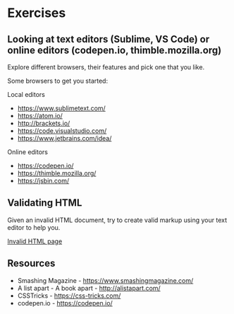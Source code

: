# Exercises
## Looking at text editors (Sublime, VS Code) or online editors (codepen.io, thimble.mozilla.org)
Explore different browsers, their features and pick one that you like.

Some browsers to get you started:

Local editors
* https://www.sublimetext.com/
* https://atom.io/
* http://brackets.io/
* https://code.visualstudio.com/
* https://www.jetbrains.com/idea/

Online editors
* https://codepen.io/
* https://thimble.mozilla.org/
* https://jsbin.com/

## Validating HTML
Given an invalid HTML document, try to create valid markup using your text editor to help you.

[Invalid HTML page](index.html)

## Resources
* Smashing Magazine - https://www.smashingmagazine.com/
* A list apart - A book apart - http://alistapart.com/
* CSSTricks - https://css-tricks.com/
* codepen.io - https://codepen.io/
